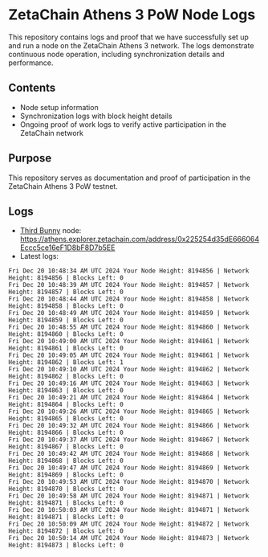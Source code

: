 # ZetaChain Athens 3 PoW Node Logs
This repository contains logs and proof that we have successfully set up and run a node on the ZetaChain Athens 3 network. The logs demonstrate continuous node operation, including synchronization details and performance.

## Contents
- Node setup information
- Synchronization logs with block height details
- Ongoing proof of work logs to verify active participation in the ZetaChain network

## Purpose
This repository serves as documentation and proof of participation in the ZetaChain Athens 3 PoW testnet.

## Logs

- [Third Bunny](https://thirdbunny.xyz/) node: https://athens.explorer.zetachain.com/address/0x225254d35dE666064Eccc5ce16eF1D8bF8D7b5EE
- Latest logs:
```
Fri Dec 20 10:48:34 AM UTC 2024 Your Node Height: 8194856 | Network Height: 8194856 | Blocks Left: 0
Fri Dec 20 10:48:39 AM UTC 2024 Your Node Height: 8194857 | Network Height: 8194857 | Blocks Left: 0
Fri Dec 20 10:48:44 AM UTC 2024 Your Node Height: 8194858 | Network Height: 8194858 | Blocks Left: 0
Fri Dec 20 10:48:49 AM UTC 2024 Your Node Height: 8194859 | Network Height: 8194859 | Blocks Left: 0
Fri Dec 20 10:48:55 AM UTC 2024 Your Node Height: 8194860 | Network Height: 8194860 | Blocks Left: 0
Fri Dec 20 10:49:00 AM UTC 2024 Your Node Height: 8194861 | Network Height: 8194861 | Blocks Left: 0
Fri Dec 20 10:49:05 AM UTC 2024 Your Node Height: 8194861 | Network Height: 8194862 | Blocks Left: 1
Fri Dec 20 10:49:10 AM UTC 2024 Your Node Height: 8194862 | Network Height: 8194862 | Blocks Left: 0
Fri Dec 20 10:49:16 AM UTC 2024 Your Node Height: 8194863 | Network Height: 8194863 | Blocks Left: 0
Fri Dec 20 10:49:21 AM UTC 2024 Your Node Height: 8194864 | Network Height: 8194864 | Blocks Left: 0
Fri Dec 20 10:49:26 AM UTC 2024 Your Node Height: 8194865 | Network Height: 8194865 | Blocks Left: 0
Fri Dec 20 10:49:32 AM UTC 2024 Your Node Height: 8194866 | Network Height: 8194866 | Blocks Left: 0
Fri Dec 20 10:49:37 AM UTC 2024 Your Node Height: 8194867 | Network Height: 8194867 | Blocks Left: 0
Fri Dec 20 10:49:42 AM UTC 2024 Your Node Height: 8194868 | Network Height: 8194868 | Blocks Left: 0
Fri Dec 20 10:49:47 AM UTC 2024 Your Node Height: 8194869 | Network Height: 8194869 | Blocks Left: 0
Fri Dec 20 10:49:53 AM UTC 2024 Your Node Height: 8194870 | Network Height: 8194870 | Blocks Left: 0
Fri Dec 20 10:49:58 AM UTC 2024 Your Node Height: 8194871 | Network Height: 8194871 | Blocks Left: 0
Fri Dec 20 10:50:03 AM UTC 2024 Your Node Height: 8194871 | Network Height: 8194871 | Blocks Left: 0
Fri Dec 20 10:50:09 AM UTC 2024 Your Node Height: 8194872 | Network Height: 8194872 | Blocks Left: 0
Fri Dec 20 10:50:14 AM UTC 2024 Your Node Height: 8194873 | Network Height: 8194873 | Blocks Left: 0
```
